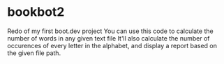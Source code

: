 # bookbot2
Redo of my first boot.dev project
You can use this code to calculate the number of words in any given text file
It'll also calculate the number of occurences of every letter in the alphabet, and display a report based on the given file path.
